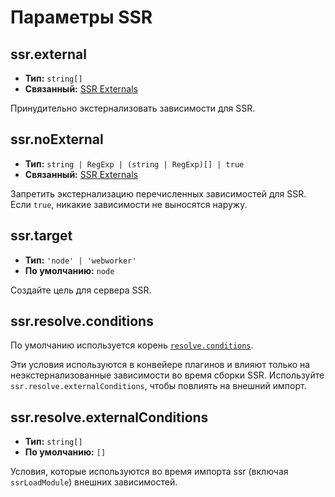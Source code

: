# Параметры SSR

## ssr.external

- **Тип:** `string[]`
- **Связанный:** [SSR Externals](/guide/ssr#ssr-externals)

Принудительно экстернализовать зависимости для SSR.

## ssr.noExternal

- **Тип:** `string | RegExp | (string | RegExp)[] | true`
- **Связанный:** [SSR Externals](/guide/ssr#ssr-externals)

Запретить экстернализацию перечисленных зависимостей для SSR. Если `true`, никакие зависимости не выносятся наружу.

## ssr.target

- **Тип:** `'node' | 'webworker'`
- **По умолчанию:** `node`

Создайте цель для сервера SSR.

## ssr.resolve.conditions

По умолчанию используется корень [`resolve.conditions`](./shared-options.md#resolve-conditions).

Эти условия используются в конвейере плагинов и влияют только на неэкстернализованные зависимости во время сборки SSR. Используйте `ssr.resolve.externalConditions`, чтобы повлиять на внешний импорт.

## ssr.resolve.externalConditions

- **Тип:** `string[]`
- **По умолчанию:** `[]`

Условия, которые используются во время импорта ssr (включая `ssrLoadModule`) внешних зависимостей.
